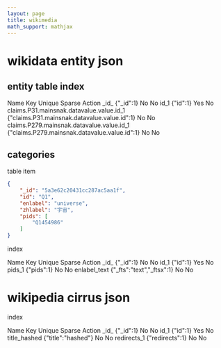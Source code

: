 ```yaml
---
layout: page
title: wikimedia
math_support: mathjax
---
```



# wikidata entity json

## entity table index

Name Key Unique Sparse Action
\_id\_ {"_id":1} No No 
id_1 {"id":1} Yes No 
claims.P31.mainsnak.datavalue.value.id_1 {"claims.P31.mainsnak.datavalue.value.id":1} No No 
claims.P279.mainsnak.datavalue.value.id_1 {"claims.P279.mainsnak.datavalue.value.id":1} No No

## categories

table item

```json
{
    "_id": "5a3e62c20431cc287ac5aa1f",
    "id": "Q1",
    "enlabel": "universe",
    "zhlabel": "宇宙",
    "pids": [
        "Q1454986"
    ]
}
```

index

Name Key Unique Sparse Action
\_id\_ {"_id":1} No No 
id_1 {"id":1} Yes No 
pids_1 {"pids":1} No No 
enlabel_text {"_fts":"text","_ftsx":1} No No

# wikipedia cirrus json

index

Name Key Unique Sparse Action
\_id\_ {"_id":1} No No 
id_1 {"id":1} Yes No 
title_hashed {"title":"hashed"} No No 
redirects_1 {"redirects":1} No No



